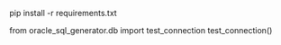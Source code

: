 pip install -r requirements.txt


from oracle_sql_generator.db import test_connection
test_connection()